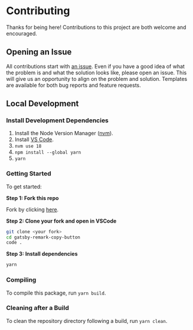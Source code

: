 # Contributing

Thanks for being here! Contributions to this project are both welcome and encouraged.

## Opening an Issue

All contributions start with [an issue](https://github.com/jpfulton/gatsby-remark-copy-button/issues/new/choose).
Even if you have a good idea of what the problem is and what the solution looks like,
please open an issue. This will give us an opportunity to align on the problem and solution.
Templates are available for both bug reports and feature requests.

## Local Development

### Install Development Dependencies

1. Install the Node Version Manager ([nvm](https://github.com/nvm-sh/nvm#install--update-script)).
2. Install [VS Code](https://code.visualstudio.com).
3. `nvm use 18`
4. `npm install --global yarn`
5. `yarn`

### Getting Started

To get started:

**Step 1: Fork this repo**

Fork by clicking [here](https://github.com/jpfulton/gatsby-remark-copy-button/fork).

**Step 2: Clone your fork and open in VSCode**

```sh
git clone <your fork>
cd gatsby-remark-copy-button
code .
```

**Step 3: Install dependencies**

```sh
yarn
```

### Compiling

To compile this package, run `yarn build`.

### Cleaning after a Build

To clean the repository directory following a build, run `yarn clean`.
